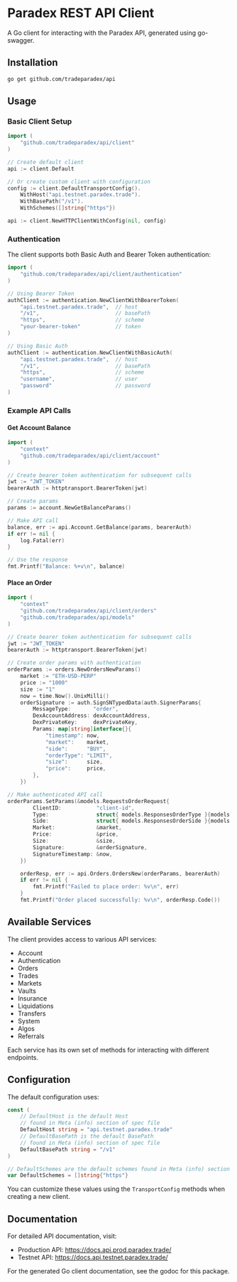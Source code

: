 # Paradex REST API Client

A Go client for interacting with the Paradex API, generated using go-swagger.

## Installation

```bash
go get github.com/tradeparadex/api
```

## Usage


### Basic Client Setup

```go
import (
    "github.com/tradeparadex/api/client"
)

// Create default client
api := client.Default

// Or create custom client with configuration
config := client.DefaultTransportConfig().
    WithHost("api.testnet.paradex.trade").
    WithBasePath("/v1").
    WithSchemes([]string{"https"})

api := client.NewHTTPClientWithConfig(nil, config)
```


### Authentication

The client supports both Basic Auth and Bearer Token authentication:

```go
import (
    "github.com/tradeparadex/api/client/authentication"
)

// Using Bearer Token
authClient := authentication.NewClientWithBearerToken(
    "api.testnet.paradex.trade",  // host
    "/v1",                        // basePath
    "https",                      // scheme
    "your-bearer-token"           // token
)

// Using Basic Auth
authClient := authentication.NewClientWithBasicAuth(
    "api.testnet.paradex.trade",  // host
    "/v1",                        // basePath
    "https",                      // scheme
    "username",                   // user
    "password"                    // password
)
```


### Example API Calls

#### Get Account Balance

```go
import (
    "context"
    "github.com/tradeparadex/api/client/account"
)

// Create bearer token authentication for subsequent calls
jwt := "JWT_TOKEN"
bearerAuth := httptransport.BearerToken(jwt)

// Create params
params := account.NewGetBalanceParams()

// Make API call
balance, err := api.Account.GetBalance(params, bearerAuth)
if err != nil {
    log.Fatal(err)
}

// Use the response
fmt.Printf("Balance: %+v\n", balance)
```

#### Place an Order

```go
import (
    "context"
    "github.com/tradeparadex/api/client/orders"
    "github.com/tradeparadex/api/models"
)

// Create bearer token authentication for subsequent calls
jwt := "JWT_TOKEN"
bearerAuth := httptransport.BearerToken(jwt)

// Create order params with authentication
orderParams := orders.NewOrdersNewParams()
	market := "ETH-USD-PERP"
	price := "1000"
	size := "1"
	now = time.Now().UnixMilli()
	orderSignature := auth.SignSNTypedData(auth.SignerParams{
		MessageType:       "order",
		DexAccountAddress: dexAccountAddress,
		DexPrivateKey:     dexPrivateKey,
		Params: map[string]interface{}{
			"timestamp": now,
			"market":    market,
			"side":      "BUY",
			"orderType": "LIMIT",
			"size":      size,
			"price":     price,
		},
	})

// Make authenticated API call
orderParams.SetParams(&models.RequestsOrderRequest{
		ClientID:           "client-id",
		Type:               struct{ models.ResponsesOrderType }{models.ResponsesOrderType("LIMIT")},
		Side:               struct{ models.ResponsesOrderSide }{models.ResponsesOrderSide("BUY")},
		Market:             &market,
		Price:              &price,
		Size:               &size,
		Signature:          &orderSignature,
		SignatureTimestamp: &now,
	})

	orderResp, err := api.Orders.OrdersNew(orderParams, bearerAuth)
	if err != nil {
		fmt.Printf("Failed to place order: %v\n", err)
	}
	fmt.Printf("Order placed successfully: %v\n", orderResp.Code())
```

## Available Services

The client provides access to various API services:

- Account
- Authentication
- Orders
- Trades
- Markets
- Vaults
- Insurance
- Liquidations
- Transfers
- System
- Algos
- Referrals

Each service has its own set of methods for interacting with different endpoints.

## Configuration

The default configuration uses:


```30:40:client/paradex_r_e_s_t_api_client.go
const (
	// DefaultHost is the default Host
	// found in Meta (info) section of spec file
	DefaultHost string = "api.testnet.paradex.trade"
	// DefaultBasePath is the default BasePath
	// found in Meta (info) section of spec file
	DefaultBasePath string = "/v1"
)

// DefaultSchemes are the default schemes found in Meta (info) section of spec file
var DefaultSchemes = []string{"https"}
```


You can customize these values using the `TransportConfig` methods when creating a new client.

## Documentation

For detailed API documentation, visit:
- Production API: https://docs.api.prod.paradex.trade/
- Testnet API: https://docs.api.testnet.paradex.trade/

For the generated Go client documentation, see the godoc for this package.